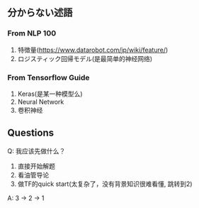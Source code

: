 
## 分からない述語

### From NLP 100

1. 特徴量(https://www.datarobot.com/jp/wiki/feature/)
2. ロジスティック回帰モデル(是最简单的神经网络)

### From Tensorflow Guide

1. Keras(是某一种模型么)
2. Neural Network 
3. 卷积神经

## Questions

Q: 我应该先做什么？
1. 直接开始解题
2. 看油管导论
3. 做TF的quick start(太复杂了，没有背景知识很难看懂, 跳转到2)

A: 3 -> 2 -> 1
